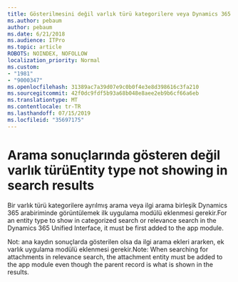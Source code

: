 ```yaml
---
title: Gösterilmesini değil varlık türü kategorilere veya Dynamics 365 birleşik arabiriminde ilgi arama sonuçları
ms.author: pebaum
author: pebaum
ms.date: 6/21/2018
ms.audience: ITPro
ms.topic: article
ROBOTS: NOINDEX, NOFOLLOW
localization_priority: Normal
ms.custom:
- "1981"
- "9000347"
ms.openlocfilehash: 31389ac7a39d07e9c0b0f4e3e8d398616c3fa210
ms.sourcegitcommit: 42f0dc9fdf5b93a68b048e8aee2eb9b6cf66a6eb
ms.translationtype: MT
ms.contentlocale: tr-TR
ms.lasthandoff: 07/15/2019
ms.locfileid: "35697175"
---
```

# <a name="entity-type-not-showing-in-search-results"></a><span data-ttu-id="e4093-102">Arama sonuçlarında gösteren değil varlık türü</span><span class="sxs-lookup"><span data-stu-id="e4093-102">Entity type not showing in search results</span></span>

<span data-ttu-id="e4093-103">Bir varlık türü kategorilere ayrılmış arama veya ilgi arama birleşik Dynamics 365 arabiriminde görüntülemek ilk uygulama modülü eklenmesi gerekir.</span><span class="sxs-lookup"><span data-stu-id="e4093-103">For an entity type to show in categorized search or relevance search in the Dynamics 365 Unified Interface, it must be first added to the app module.</span></span>

<span data-ttu-id="e4093-104">Not: ana kaydın sonuçlarda gösterilen olsa da ilgi arama ekleri ararken, ek varlık uygulama modülü eklenmesi gerekir.</span><span class="sxs-lookup"><span data-stu-id="e4093-104">Note: When searching for attachments in relevance search, the attachment entity must be added to the app module even though the parent record is what is shown in the results.</span></span>

